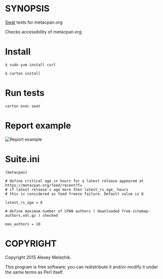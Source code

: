 # SYNOPSIS

[Swat](https://github.com/melezhik/swat) tests for metacpan.org

Checks accessibility of metacpan.org. 

# Install

    $ sudo yum install curl

    $ carton install

# Run tests

    carton exec swat 

# Report example

![Report example](https://raw.githubusercontent.com/metacpan/metacpan-monitoring/master/report.png)

# Suite.ini

    [metacpan]

    # define critical age in hours for a latest release appeared at https://metacpan.org/feed/recent?f= 
    # if latest release's age more then latest_rs_age_ hours 
    # this is considered as feed freeze failure. Default value is 8
        
    latest_rs_age = 8

    # define maximum number of CPAN authors ( downloaded from sitemap-authors.xml.gz ) checked 

    max_authors = 10

# COPYRIGHT

Copyright 2015 Alexey Melezhik.

This program is free software; you can redistribute it and/or modify it under the same terms as Perl itself.
